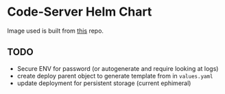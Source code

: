 # Code-Server Helm Chart

Image used is built from [this](https://github.com/KyWa/dockerbuilds/tree/master/code-server) repo. 

## TODO

* Secure ENV for password (or autogenerate and require looking at logs)
* create deploy parent object to generate template from in `values.yaml`
* update deployment for persistent storage (current ephimeral)
